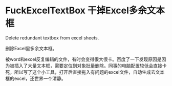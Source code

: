 # FuckExcelTextBox 干掉Excel多余文本框

Delete redundant textbox from excel sheets.

删除Excel里多余文本框。

被word和excel反复编辑的文件，有时会变得很大很卡。百度了一下发现原因是因为被插入了大量文本框，需要定位到对象批量删除。同事的电脑配置较低会直接卡死，所以写了这个小工具，打开后直接拖入有问题的excel文件，自动生成去文本框的excel，还世界一个清静。
